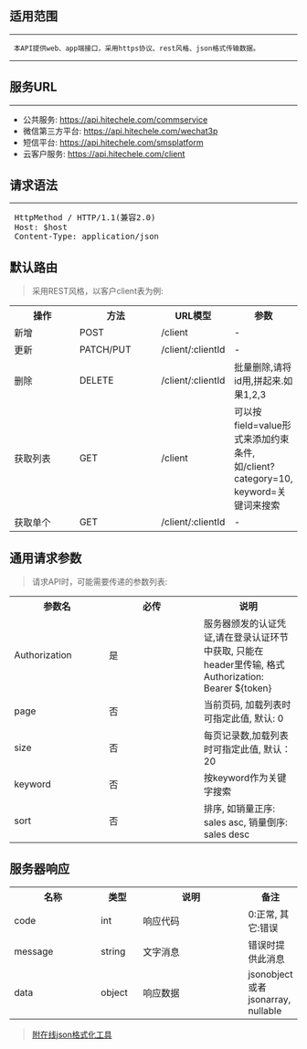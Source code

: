 ## 适用范围
-------------------------
` 本API提供web、app端接口，采用https协议、rest风格、json格式传输数据。`

-------------------------

## 服务URL
---------------
- 公共服务: https://api.hitechele.com/commservice
- 微信第三方平台: https://api.hitechele.com/wechat3p
- 短信平台: https://api.hitechele.com/smsplatform
- 云客户服务: https://api.hitechele.com/client

## 请求语法
-------------------------
<pre>
 HttpMethod / HTTP/1.1(兼容2.0)
 Host: $host
 Content-Type: application/json
</pre>

## 默认路由

> 采用REST风格，以客户client表为例:

<table>
    <tr>
        <th style="width:150px;">操作</th>
        <th style="width:150px;">方法</th>
        <th>URL模型</th>
        <th>参数</th>
    </tr>
    <tr>
        <td>新增</td>
        <td>POST</td>
        <td>/client</td>
        <td>-</td>
    </tr>
    <tr>
        <td>更新</td>
        <td>PATCH/PUT</td>
        <td>/client/:clientId</td>
        <td>-</td>
    </tr>
    <tr>
        <td>删除</td>
        <td>DELETE</td>
        <td>/client/:clientId</td>
        <td>批量删除,请将id用,拼起来.如果1,2,3</td>
    </tr>
    <tr>
        <td>获取列表</td>
        <td>GET</td>
        <td>/client</td>
        <td>可以按field=value形式来添加约束条件,如/client?category=10, keyword=关键词来搜索</td>
    </tr>
    <tr>
        <td>获取单个</td>
        <td>GET</td>
        <td>/client/:clientId</td>
        <td>-</td>
    </tr>
</table>

## 通用请求参数

>请求API时，可能需要传递的参数列表:

<table>
    <tr>
        <th style="width:150px;">参数名</th>
        <th style="width:150px;">必传</th>
        <th>说明</th>
    </tr>
    <tr>
        <td>Authorization</td>
        <td>是</td>
        <td>服务器颁发的认证凭证,请在登录认证环节中获取, 只能在header里传输, 格式Authorization: Bearer ${token}</td>
    </tr>
    <tr>
        <td>page</td>
        <td>否</td>
        <td>当前页码, 加载列表时可指定此值, 默认: 0</td>
    </tr>
    <tr>
       <td>size</td>
       <td>否</td>
       <td>每页记录数,加载列表时可指定此值, 默认：20</td>
    </tr>
    <tr>
        <td>keyword</td>
        <td>否</td>
        <td>按keyword作为关键字搜索</td>
    </tr>
    <tr>
        <td>sort</td>
        <td>否</td>
        <td>排序, 如销量正序: sales asc, 销量倒序: sales desc</td>
    </tr>
</table>

## 服务器响应

<table>
    <tr>
        <th style="width:150px;">名称</th>
        <th style="width:60px;">类型</th>
        <th style="width:200px;">说明</th>
        <th>备注</th>
    </tr>
    <tr>
        <td>code</td>
        <td>int</td>
        <td>响应代码</td>
        <td>0:正常, 其它:错误</td>
    </tr>
    <tr>
        <td>message</td>
        <td>string</td>
        <td>文字消息</td>
        <td>错误时提供此消息</td>
    </tr>
    <tr>
        <td>data</td>
        <td>object</td>
        <td>响应数据</td>
        <td>jsonobject或者jsonarray, nullable</td>
    </tr>
</table>

> <a href="http://tool.oschina.net/codeformat/json" target="_blank">附在线json格式化工具</a>

